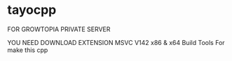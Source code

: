 # tayocpp
FOR GROWTOPIA PRIVATE SERVER 

YOU NEED DOWNLOAD EXTENSION MSVC V142 x86 & x64 Build Tools For make this cpp
